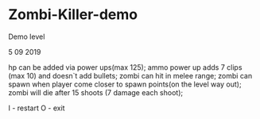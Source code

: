 # Zombi-Killer-demo
Demo level


5 09 2019

hp can be added via power ups(max 125);
ammo power up adds 7 clips (max 10) and doesn`t add bullets; 
zombi can hit in melee range; 
zombi can spawn when player come closer to spawn points(on the level way out);
zombi will die after 15 shoots (7 damage each shoot); 



I - restart
O - exit
